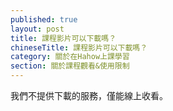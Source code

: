 ```yaml
---
published: true
layout: post
title: 課程影片可以下載嗎？
chineseTitle: 課程影片可以下載嗎？
category: 關於在Hahow上課學習
section: 關於課程觀看&使用限制
---
```

 

我們不提供下載的服務，僅能線上收看。
